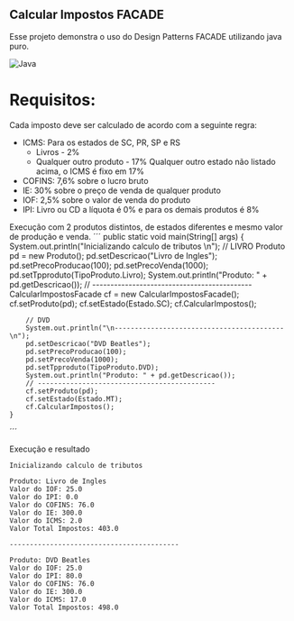## Calcular Impostos FACADE

Esse projeto demonstra o uso do Design Patterns FACADE utilizando java puro.

![Java](https://img.shields.io/badge/java-%23ED8B00.svg?style=for-the-badge&logo=openjdk&logoColor=white)

# Requisitos:
Cada imposto deve ser calculado de acordo com a seguinte regra:

- ICMS:
  Para os estados de SC, PR, SP e RS
  - Livros - 2%
  - Qualquer outro produto - 17%
  Qualquer outro estado não listado acima, o ICMS é fixo em 17%
- COFINS: 7,6% sobre o lucro bruto
- IE: 30% sobre o preço de venda de qualquer produto
- IOF: 2,5% sobre o valor de venda do produto
- IPI: Livro ou CD a líquota é 0% e para os demais produtos é 8%

Execução com 2 produtos distintos, de estados diferentes e mesmo valor de produção e venda.
´´´
public static void main(String[] args) 
	{
		System.out.println("Inicializando calculo de tributos \n");
		// LIVRO
		Produto pd = new Produto();
		pd.setDescricao("Livro de Ingles");
		pd.setPrecoProducao(100);
		pd.setPrecoVenda(1000);
		pd.setTpproduto(TipoProduto.Livro);
		System.out.println("Produto: " + pd.getDescricao());
		// --------------------------------------------
		CalcularImpostosFacade cf = new CalcularImpostosFacade();
		cf.setProduto(pd);
		cf.setEstado(Estado.SC);
		cf.CalcularImpostos();

		// DVD
		System.out.println("\n------------------------------------------\n");
		pd.setDescricao("DVD Beatles");
		pd.setPrecoProducao(100);
		pd.setPrecoVenda(1000);
		pd.setTpproduto(TipoProduto.DVD);
		System.out.println("Produto: " + pd.getDescricao());
		// --------------------------------------------		
		cf.setProduto(pd);
		cf.setEstado(Estado.MT);
		cf.CalcularImpostos();
	}
´´´

Execução e resultado 
```
Inicializando calculo de tributos 

Produto: Livro de Ingles
Valor do IOF: 25.0
Valor do IPI: 0.0
Valor do COFINS: 76.0
Valor do IE: 300.0
Valor do ICMS: 2.0
Valor Total Impostos: 403.0

------------------------------------------

Produto: DVD Beatles
Valor do IOF: 25.0
Valor do IPI: 80.0
Valor do COFINS: 76.0
Valor do IE: 300.0
Valor do ICMS: 17.0
Valor Total Impostos: 498.0
```
